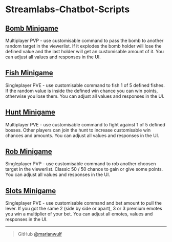 # Streamlabs-Chatbot-Scripts

## [Bomb Minigame](https://github.com/marianwulf/Streamlabs-Chatbot-Scripts/tree/main/Bomb)
Multiplayer PVP - use customisable command to pass the bomb to another random target in the viewerlist. If it explodes the bomb holder will lose the defined value and the last holder will get an customisable amount of it. You can adjust all values and responses in the UI.

## [Fish Minigame](https://github.com/marianwulf/Streamlabs-Chatbot-Scripts/tree/main/Fish)
Singleplayer PVE - use customisable command to fish 1 of 5 defined fishes. If the random value is inside the defined win chance you can win points, otherwise you lose them. You can adjust all values and responses in the UI.

## [Hunt Minigame](https://github.com/marianwulf/Streamlabs-Chatbot-Scripts/tree/main/Hunt)
Multiplayer PVE - use customisable command to fight against 1 of 5 defined bosses. Other players can join the hunt to increase customisable win chances and amounts. You can adjust all values and responses in the UI.

## [Rob Minigame](https://github.com/marianwulf/Streamlabs-Chatbot-Scripts/tree/main/Rob)
Singleplayer PVP - use customisable command to rob another choosen target in the viewerlist. Classic 50 / 50 chance to gain or give some points. You can adjust all values and responses in the UI.

## [Slots Minigame](https://github.com/marianwulf/Streamlabs-Chatbot-Scripts/tree/main/Slots)
Singleplayer PVE - use customisable command and bet amount to pull the lever. If you got the same 2 (side by side or apart), 3 or 3 premium emotes you win a multiplier of your bet. You can adjust all emotes, values and responses in the UI.

---
> GitHub [@marianwulf](https://github.com/marianwulf)
